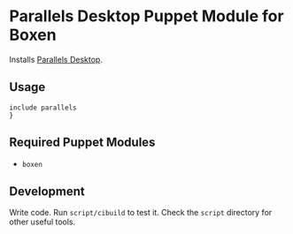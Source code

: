 # Parallels Desktop Puppet Module for Boxen

Installs [Parallels Desktop](http://www.parallels.com/products/desktop).

## Usage

```puppet
include parallels
}
```

## Required Puppet Modules

* `boxen`

## Development

Write code. Run `script/cibuild` to test it. Check the `script`
directory for other useful tools.